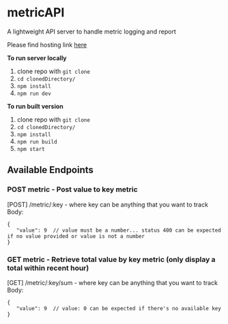 # metricAPI
 A lightweight API server to handle metric logging and report
 
 Please find hosting link [here](https://metric-reporting.herokuapp.com/)
 
 **To run server locally**
 1) clone repo with `git clone`
 2) `cd clonedDirectory/`
 3) `npm install`
 4) `npm run dev`
 
 **To run built version**
 1) clone repo with `git clone`
 2) `cd clonedDirectory/`
 3) `npm install`
 4) `npm run build`
 5) `npm start`

## Available Endpoints

### POST metric - Post value to key metric
[POST] /metric/:key - where key can be anything that you want to track
Body: 
```
{
   "value": 9  // value must be a number... status 400 can be expected if no value provided or value is not a number
}
```

### GET metric - Retrieve total value by key metric (only display a total within recent hour)
[GET] /metric/:key/sum - where key can be anything that you want to track
Body: 
```
{
   "value": 9  // value: 0 can be expected if there's no available key
}
```
